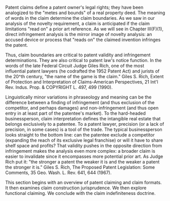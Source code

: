 
Patent claims define a patent owner's legal rights; they have been analogized to the "metes and bounds" of a real property deed. The meaning of words in the claim determine the claim boundaries. As we saw in our analysis of the novelty requirement, a claim is anticipated if the claim limitations "read on" a prior art reference. As we will see in Chapter III(F)(1), direct infringement analysis is the mirror image of novelty analysis: an accused device or process that "reads on" the claimed invention infringes the patent.

Thus, claim boundaries are critical to patent validity and infringement determinations. They are also critical to patent law's notice function. In the words of the late Federal Circuit Judge Giles Rich, one of the most influential patent lawyers (he codrafted the 1952 Patent Act) and jurists of the 20^th century, "the name of the game is the claim." Giles S. Rich, Extent of Protection and Interpretation of Claims-American Perspectives, 21 Int'l Rev. Indus. Prop. \& COPYRIGHT L. 497, 499 (1990).

Linguistically minor variations in phraseology and meaning can be the difference between a finding of infringement (and thus exclusion of the competitor, and perhaps damages) and non-infringement (and thus open entry in at least part of the patentee's market). To the hard-headed businessperson, claim interpretation defines the intangible real estate that belongs exclusively to a patentee. To a patent lawyer, precision (or a lack of precision, in some cases) is a tool of the trade. The typical businessperson looks straight to the bottom line: can the patentee exclude a competitor (expanding the reach of its exclusive legal franchise) or will it have to share shelf space and profits? That validity pushes in the opposite direction from infringement makes the analysis even more complex: a broader claim is easier to invalidate since it encompasses more potential prior art. As Judge Rich put it: "the stronger a patent the weaker it is and the weaker a patent the stronger it is." Giles S. Rich, The Proposed Patent Legislation: Some Comments, 35 Geo. Wash. L. Rev. 641, 644 (1967).

This section begins with an overview of patent claiming and claim formats. It then examines claim construction jurisprudence. We then explore functional claiming. We conclude with the claim indefiniteness doctrine.